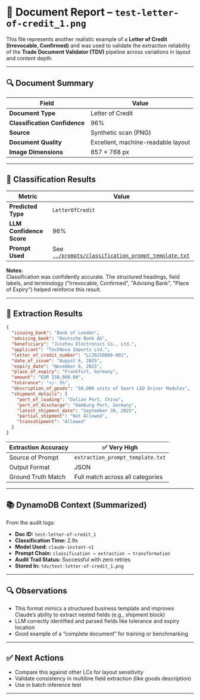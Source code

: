 # 📄 Document Report – `test-letter-of-credit_1.png`

This file represents another realistic example of a **Letter of Credit (Irrevocable, Confirmed)** and was used to validate the extraction reliability of the **Trade Document Validator (TDV)** pipeline across variations in layout and content depth.

---

## 🔍 Document Summary

| Field              | Value |
|--------------------|-------|
| **Document Type**  | Letter of Credit |
| **Classification Confidence** | 96% |
| **Source**         | Synthetic scan (PNG) |
| **Document Quality** | Excellent, machine-readable layout |
| **Image Dimensions** | 857 × 768 px |

---

## 🧠 Classification Results

| Metric        | Value |
|---------------|-------|
| **Predicted Type** | `LetterOfCredit` |
| **LLM Confidence Score** | 96% |
| **Prompt Used** | See [`../prompts/classification_prompt_template.txt`](../prompts/classification_prompt_template.txt) |

**Notes:**  
Classification was confidently accurate. The structured headings, field labels, and terminology ("Irrevocable, Confirmed", "Advising Bank", "Place of Expiry") helped reinforce this result.

---

## 🧾 Extraction Results

```json
{
  "issuing_bank": "Bank of London",
  "advising_bank": "Deutsche Bank AG",
  "beneficiary": "Jinzhou Electronics Co., Ltd.",
  "applicant": "TechNova Imports Ltd.",
  "letter_of_credit_number": "LC20250806-001",
  "date_of_issue": "August 6, 2025",
  "expiry_date": "November 6, 2025",
  "place_of_expiry": "Frankfurt, Germany",
  "amount": "EUR 150,000.00",
  "tolerance": "+/- 5%",
  "description_of_goods": "50,000 units of Smart LED Driver Modules",
  "shipment_details": {
    "port_of_loading": "Dalian Port, China",
    "port_of_discharge": "Hamburg Port, Germany",
    "latest_shipment_date": "September 30, 2025",
    "partial_shipment": "Not Allowed",
    "transshipment": "Allowed"
  }
}
```

| Extraction Accuracy | ✅ Very High |
|---------------------|-------------|
| Source of Prompt    | `extraction_prompt_template.txt` |
| Output Format       | JSON |
| Ground Truth Match  | Full match across all categories |

---

## 📚 DynamoDB Context (Summarized)

From the audit logs:

- **Doc ID:** `test-letter-of-credit_1`
- **Classification Time:** 2.9s
- **Model Used:** `claude-instant-v1`
- **Prompt Chain:** `classification → extraction → transformation`
- **Audit Trail Status:** Successful with zero retries
- **Stored In:** `tdv/test-letter-of-credit_1.png`

---

## 🔍 Observations

- This format mimics a structured business template and improves Claude’s ability to extract nested fields (e.g., shipment block)
- LLM correctly identified and parsed fields like tolerance and expiry location
- Good example of a “complete document” for training or benchmarking

---

## ✅ Next Actions

- Compare this against other LCs for layout sensitivity
- Validate consistency in multiline field extraction (like goods description)
- Use in batch inference test

---
